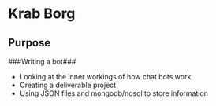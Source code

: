 # Krab Borg #
## Purpose ###
###Writing a bot###
- Looking at the inner workings of how chat bots work
- Creating a deliverable project
- Using JSON files and mongodb/nosql to store information
